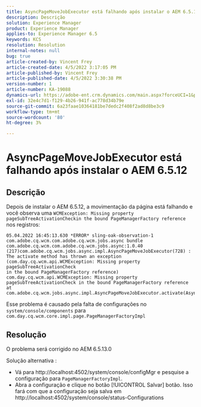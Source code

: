 ```yaml
---
title: AsyncPageMoveJobExecutor está falhando após instalar o AEM 6.5.12
description: Descrição
solution: Experience Manager
product: Experience Manager
applies-to: Experience Manager 6.5
keywords: KCS
resolution: Resolution
internal-notes: null
bug: true
article-created-by: Vincent Frey
article-created-date: 4/5/2022 3:17:05 PM
article-published-by: Vincent Frey
article-published-date: 4/5/2022 3:30:38 PM
version-number: 1
article-number: KA-19088
dynamics-url: https://adobe-ent.crm.dynamics.com/main.aspx?forceUCI=1&pagetype=entityrecord&etn=knowledgearticle&id=a9c8686e-f3b4-ec11-983f-000d3a5d0d94
exl-id: 32e4c7d1-f129-4b26-941f-ac778d34b79e
source-git-commit: 6a23faae10364181be7dedc2f408f2ad8d8be3c9
workflow-type: tm+mt
source-wordcount: '80'
ht-degree: 3%

---
```


# AsyncPageMoveJobExecutor está falhando após instalar o AEM 6.5.12

## Descrição


Depois de instalar o AEM 6.5.12, a movimentação da página está falhando e você observa uma `WCMException: Missing property pageSubTreeActivationCheckin the bound PageManagerFactory reference` nos registros:

```
05.04.2022 16:45:13.630 *ERROR* sling-oak-observation-1 com.adobe.cq.wcm.com.adobe.cq.wcm.jobs.async bundle 
com.adobe.cq.wcm.com.adobe.cq.wcm.jobs.async:1.0.40 (217)com.adobe.cq.wcm.jobs.async.impl.AsyncPageMoveJobExecutor(728) : 
The activate method has thrown an exception (com.day.cq.wcm.api.WCMException: Missing property pageSubTreeActivationCheck
in the bound PageManagerFactory reference)
com.day.cq.wcm.api.WCMException: Missing property pageSubTreeActivationCheck in the bound PageManagerFactory reference
at com.adobe.cq.wcm.jobs.async.impl.AsyncPageMoveJobExecutor.activate(AsyncPageMoveJobExecutor.java:350)
```


Esse problema é causado pela falta de configurações no `system/console/components` para `com.day.cq.wcm.core.impl.page.PageManagerFactoryImpl`


## Resolução


O problema será corrigido no AEM 6.5.13.0

Solução alternativa : 
- Vá para http://localhost:4502/system/console/configMgr e pesquise a configuração para `PageManagerFactoryImpl`.
- Abra a configuração e clique no botão [!UICONTROL Salvar] botão. Isso fará com que a configuração seja salva em http://localhost:4502/system/console/status-Configurations

